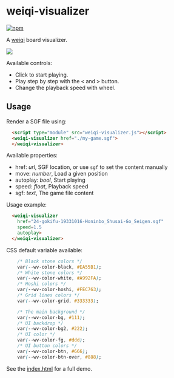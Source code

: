 # weiqi-visualizer

[![npm](https://img.shields.io/npm/v/weiqi-visualizer)](https://www.npmjs.com/package/weiqi-visualizer)

A [weiqi](https://en.wikipedia.org/wiki/Go_(game)) board visualizer.

[<img src="https://github.com/user-attachments/assets/d9b2094e-4f4a-4669-b2ab-1bb2e8eaa0f6">](https://tristancacqueray.github.io/weiqi-visualizer/)

Available controls:

- Click to start playing.
- Play step by step with the <kbd><</kbd> and <kbd>></kbd> button.
- Change the playback speed with wheel.

## Usage

Render a SGF file using:

```html
  <script type="module" src="weiqi-visualizer.js"></script>
  <weiqi-visualizer href="./my-game.sgf">
  </weiqi-visualizer>
```

Available properties:

- href: *url*, SGF location, or use `sgf` to set the content manually
- move: *number*, Load a given position
- autoplay: *bool*, Start playing
- speed: *float*, Playback speed
- sgf: *text*, The game file content

Usage example:

```html
  <weiqi-visualizer
    href="24-gokifu-19331016-Honinbo_Shusai-Go_Seigen.sgf"
    speed=1.5
    autoplay>
  </weiqi-visualizer>
```

CSS default variable available:

```css
    /* Black stone colors */
    var(--wv-color-black, #EA55B1);
    /* White stone colors */
    var(--wv-color-white, #A992FA);
    /* Hoshi colors */
    var(--wv-color-hoshi, #FEC763);
    /* Grid lines colors */
    var(--wv-color-grid, #333333);

    /* The main background */
    var(--wv-color-bg, #111);
    /* UI backdrop */
    var(--wv-color-bg2, #222);
    /* UI color */
    var(--wv-color-fg, #ddd);
    /* UI button colors */
    var(--wv-color-btn, #666);
    var(--wv-color-btn-over, #888);
```

See the [index.html](./src/index.html) for a full demo.

